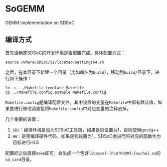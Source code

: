 # SoGEMM
GEMM implementation on SDSoC

## 编译方式

首先请确定SDSoC的开发环境是否配置完成。具体配置方式：

```
source /where/SDSoC/is/located/settings64.sh
```

之后，在本目录下新建一个目录（比如命名为`build`），移动到`build/`目录下，进行如下操作：
```
ln -s ../Makefile.template Makefile
cp ../Makefile.config.example Makefile.config
```

`Makefile.config`是编译配置文件，其中设置的变量在`Makefile`中都有默认值，如果要进行修改请直接将`Makefile.config`中对应变量的注释去掉。

几个重要的设置：

1. `SDS`：编译环境是否为SDSoC工具链，如果是则设置为1，否则使用gcc/g++
2. `HW`：是否编译硬件代码，如果是则设置为1，SDSoC会进而将对应的函数作为目标进行HLS

配置好之后直接`make`即可，会生成一个包含`libaccel-[PLATFORM]-[sw/hw].so`的`sd_card`目录。
